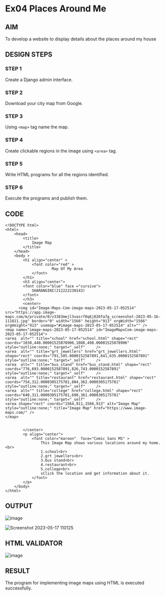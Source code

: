 # Ex04 Places Around Me
## AIM
To develop a website to display details about the places around my house

## DESIGN STEPS

### STEP 1
Create a Django admin interface.

### STEP 2
Download your city map from Google.

### STEP 3
Using ```<map>``` tag name the map.

### STEP 4
Create clickable regions in the image using ```<area>``` tag.

### STEP 5
Write HTML programs for all the regions identified.

### STEP 6
Execute the programs and publish them.

## CODE
```
<!DOCTYPE html>
<html>
    <head>
        <title>
            Image Map
        </title>
    </head>
    <body >
        <h1 align="center" >
            <font color="red" >
                     Map Of My Area
            </font>   
        </h1>
        <h3 align="center">
        <font color="blue" face ="cursive">
            SHARANGINI(212222230143)
        </font>  
        </h3>
        <center>
      <img id="Image-Maps-Com-image-maps-2023-05-17-052514" src="https://app.image-maps.com/m/private/0/v3383mejl3vasrf0q6j026fa7g_screenshot-2023-05-16-111811.jpg" border="0" width="1566" height="913" orgWidth="1566" orgHeight="913" usemap="#image-maps-2023-05-17-052514" alt="" />
<map name="image-maps-2023-05-17-052514" id="ImageMapsCom-image-maps-2023-05-17-052514">
<area  alt="" title="school" href="school.html" shape="rect" coords="1038,448.00001525878906,1088,498.00001525878906" style="outline:none;" target="_self"     />
<area  alt="" title="grt_jewellers" href="grt_jewellers.html" shape="rect" coords="791,585.0000152587891,841,635.0000152587891" style="outline:none;" target="_self"     />
<area  alt="" title="bus_stand" href="bus_stand.html" shape="rect" coords="776,693.0000152587891,826,743.0000152587891" style="outline:none;" target="_self"     />
<area  alt="" title="restaurant" href="restaurant.html" shape="rect" coords="754,312.0000305175781,804,362.0000305175781" style="outline:none;" target="_self"     />
<area  alt="" title="college" href="college.html" shape="rect" coords="640,311.0000305175781,690,361.0000305175781" style="outline:none;" target="_self"     />
<area shape="rect" coords="1564,911,1566,913" alt="Image Map" style="outline:none;" title="Image Map" href="https://www.image-maps.com/" />
</map>


        </center>
        <p align="center">
            <font color="maroon"  face="Comic Sans MS" >
                This Image Map shows various locations around my home.<br>
                1.school<br>
                2.grt jewellers<br>
                3.bus stand<br>
                4.restaurant<br>
                5.college<br>
                sClick the location and get information about it.
            </font>
        </p>
    </body>
</html>
```

## OUTPUT
![image](https://github.com/shara56/NearMe/assets/113497104/4e2529b9-ac61-46a0-93e8-905a4094c7de)

![Screenshot 2023-05-17 110125](https://github.com/shara56/NearMe/assets/113497104/48992118-56eb-4250-98f3-e4503c643cfa)


## HTML VALIDATOR

![image](https://github.com/shara56/NearMe/assets/113497104/bda2366e-e17f-48cf-91a5-09ecebddb7cf)



## RESULT
The program for implementing image maps using HTML is executed successfully.

